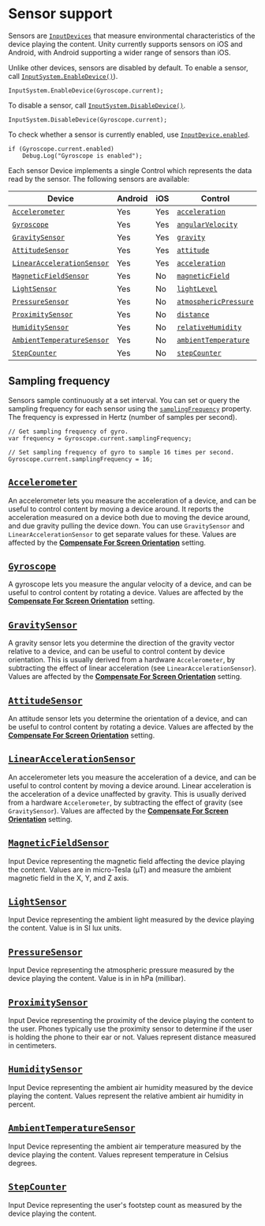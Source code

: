 # Sensor support

Sensors are [`InputDevices`](Devices.md) that measure environmental characteristics of the device playing the content. Unity currently supports sensors on iOS and Android, with Android supporting a wider range of sensors than iOS.

Unlike other devices, sensors are disabled by default. To enable a sensor, call [`InputSystem.EnableDevice()`](../api/UnityEngine.InputSystem.InputSystem.html#UnityEngine_InputSystem_InputSystem_EnableDevice_UnityEngine_InputSystem_InputDevice_)).

```
InputSystem.EnableDevice(Gyroscope.current);
```

To disable a sensor, call [`InputSystem.DisableDevice()`](../api/UnityEngine.InputSystem.InputSystem.html#UnityEngine_InputSystem_InputSystem_DisableDevice_UnityEngine_InputSystem_InputDevice_).

```
InputSystem.DisableDevice(Gyroscope.current);
```

To check whether a sensor is currently enabled, use [`InputDevice.enabled`](../api/UnityEngine.InputSystem.InputDevice.html#UnityEngine_InputSystem_InputDevice_enabled).

```
if (Gyroscope.current.enabled)
    Debug.Log("Gyroscope is enabled");
```

Each sensor Device implements a single Control which represents the data read by the sensor. The following sensors are available:

|Device|Android|iOS|Control|Type|
|------|-------|---|-------|----|
|[`Accelerometer`](#accelerometer)|Yes|Yes|[`acceleration`](../api/UnityEngine.InputSystem.Accelerometer.html#UnityEngine_InputSystem_Accelerometer_acceleration)|[`Vector3Control`](../api/UnityEngine.InputSystem.Controls.Vector3Control.html)|
|[`Gyroscope`](#gyroscope)|Yes|Yes|[`angularVelocity`](../api/UnityEngine.InputSystem.Gyroscope.html#UnityEngine_InputSystem_Gyroscope_angularVelocity)|[`Vector3Control`](../api/UnityEngine.InputSystem.Controls.Vector3Control.html)|
|[`GravitySensor`](#gravitysensor)|Yes|Yes|[`gravity`](../api/UnityEngine.InputSystem.GravitySensor.html#UnityEngine_InputSystem_GravitySensor_gravity)|[`Vector3Control`](../api/UnityEngine.InputSystem.Controls.Vector3Control.html)|
|[`AttitudeSensor`](#attitudesensor)|Yes|Yes|[`attitude`](../api/UnityEngine.InputSystem.AttitudeSensor.html#properties)|[`QuaternionControl`](../api/UnityEngine.InputSystem.Controls.QuaternionControl.html)|
|[`LinearAccelerationSensor`](#linearaccelerationsensor)|Yes|Yes|[`acceleration`](../api/UnityEngine.InputSystem.LinearAccelerationSensor.html#UnityEngine_InputSystem_LinearAccelerationSensor_acceleration)|[`Vector3Control`](../api/UnityEngine.InputSystem.Controls.Vector3Control.html)|
|[`MagneticFieldSensor`](#magneticfieldsensor)|Yes|No|[`magneticField`](../api/UnityEngine.InputSystem.MagneticFieldSensor.html#UnityEngine_InputSystem_MagneticFieldSensor_magneticField)|[`Vector3Control`](../api/UnityEngine.InputSystem.Controls.Vector3Control.html)|
|[`LightSensor`](#lightsensor)|Yes|No|[`lightLevel`](../api/UnityEngine.InputSystem.LightSensor.html#UnityEngine_InputSystem_LightSensor_lightLevel)|[`AxisControl`](../api/UnityEngine.InputSystem.Controls.AxisControl.html)|
|[`PressureSensor`](#pressuresensor)|Yes|No|[`atmosphericPressure`](../api/UnityEngine.InputSystem.PressureSensor.html#UnityEngine_InputSystem_PressureSensor_atmosphericPressure)|[`AxisControl`](../api/UnityEngine.InputSystem.Controls.AxisControl.html)|
|[`ProximitySensor`](#proximitysensor)|Yes|No|[`distance`](../api/UnityEngine.InputSystem.ProximitySensor.html#UnityEngine_InputSystem_ProximitySensor_distance)|[`AxisControl`](../api/UnityEngine.InputSystem.Controls.AxisControl.html)|
|[`HumiditySensor`](#humiditysensor)|Yes|No|[`relativeHumidity`](../api/UnityEngine.InputSystem.HumiditySensor.html#UnityEngine_InputSystem_HumiditySensor_relativeHumidity)|[`AxisControl`](../api/UnityEngine.InputSystem.Controls.AxisControl.html)|
|[`AmbientTemperatureSensor`](#ambienttemperaturesensor)|Yes|No|[`ambientTemperature`](../api/UnityEngine.InputSystem.AmbientTemperatureSensor.html#UnityEngine_InputSystem_AmbientTemperatureSensor_ambientTemperature)|[`AxisControl`](../api/UnityEngine.InputSystem.Controls.AxisControl.html)|
|[`StepCounter`](#stepcounter)|Yes|No|[`stepCounter`](../api/UnityEngine.InputSystem.StepCounter.html#UnityEngine_InputSystem_StepCounter_stepCounter)|[`IntegerControl`](../api/UnityEngine.InputSystem.Controls.IntegerControl.html)|

## Sampling frequency

Sensors sample continuously at a set interval. You can set or query the sampling frequency for each sensor using the [`samplingFrequency`](../api/UnityEngine.InputSystem.Sensor.html#UnityEngine_InputSystem_Sensor_samplingFrequency) property. The frequency is expressed in Hertz (number of samples per second).

```
// Get sampling frequency of gyro.
var frequency = Gyroscope.current.samplingFrequency;

// Set sampling frequency of gyro to sample 16 times per second.
Gyroscope.current.samplingFrequency = 16;
```

## <a name="accelerometer"></a>[`Accelerometer`](../api/UnityEngine.InputSystem.Accelerometer.html)

An accelerometer lets you measure the acceleration of a device, and can be useful to control content by moving a device around. It reports the acceleration measured on a device both due to moving the device around, and due gravity pulling the device down. You can use `GravitySensor` and `LinearAccelerationSensor` to get separate values for these. Values are affected by the [__Compensate For Screen Orientation__](Settings.md#compensate-for-screen-orientation) setting.

## <a name="gyroscope"></a>[`Gyroscope`](../api/UnityEngine.InputSystem.Gyroscope.html)

A gyroscope lets you measure the angular velocity of a device, and can be useful to control content by rotating a device. Values are affected by the [__Compensate For Screen Orientation__](Settings.md#compensate-for-screen-orientation) setting.

## <a name="gravitysensor"></a>[`GravitySensor`](../api/UnityEngine.InputSystem.GravitySensor.html)

A gravity sensor lets you determine the direction of the gravity vector relative to a device, and can be useful to control content by device orientation. This is usually derived from a hardware `Accelerometer`, by subtracting the effect of linear acceleration (see `LinearAccelerationSensor`). Values are affected by the [__Compensate For Screen Orientation__](Settings.md#compensate-for-screen-orientation) setting.

## <a name="attitudesensor"></a>[`AttitudeSensor`](../api/UnityEngine.InputSystem.AttitudeSensor.html)

An attitude sensor lets you determine the orientation of a device, and can be useful to control content by rotating a device. Values are affected by the [__Compensate For Screen Orientation__](Settings.md#compensate-for-screen-orientation) setting.

## <a name="linearaccelerationsensor"></a>[`LinearAccelerationSensor`](../api/UnityEngine.InputSystem.LinearAccelerationSensor.html)

An accelerometer lets you measure the acceleration of a device, and can be useful to control content by moving a device around. Linear acceleration is the acceleration of a device unaffected by gravity. This is usually derived from a hardware `Accelerometer`, by subtracting the effect of gravity (see `GravitySensor`). Values are affected by the [__Compensate For Screen Orientation__](Settings.md#compensate-for-screen-orientation) setting.

## <a name="magneticfieldsensor"></a>[`MagneticFieldSensor`](../api/UnityEngine.InputSystem.MagneticFieldSensor.html)

Input Device representing the magnetic field affecting the device playing the content. Values are in micro-Tesla (μT) and measure the ambient magnetic field in the X, Y, and Z axis.

## <a name="lightsensor"></a>[`LightSensor`](../api/UnityEngine.InputSystem.LightSensor.html)

Input Device representing the ambient light measured by the device playing the content. Value is in SI lux units.

## <a name="pressuresensor"></a>[`PressureSensor`](../api/UnityEngine.InputSystem.PressureSensor.html)

Input Device representing the atmospheric pressure measured by the device playing the content. Value is in in hPa (millibar).

## <a name="proximitysensor"></a>[`ProximitySensor`](../api/UnityEngine.InputSystem.ProximitySensor.html)

Input Device representing the proximity of the device playing the content to the user. Phones typically use the proximity sensor to determine if the user is holding the phone to their ear or not. Values represent distance measured in centimeters.

## <a name="humiditysensor"></a>[`HumiditySensor`](../api/UnityEngine.InputSystem.HumiditySensor.html)

Input Device representing the ambient air humidity measured by the device playing the content. Values represent the relative ambient air humidity in percent.

## <a name="ambienttemperaturesensor"></a>[`AmbientTemperatureSensor`](../api/UnityEngine.InputSystem.AmbientTemperatureSensor.html)

Input Device representing the ambient air temperature measured by the device playing the content. Values represent temperature in Celsius degrees.

## <a name="stepcounter"></a>[`StepCounter`](../api/UnityEngine.InputSystem.StepCounter.html)

Input Device representing the user's footstep count as measured by the device playing the content.